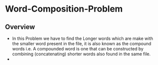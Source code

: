 # Word-Composition-Problem
## Overview 
 -  In this Problem we have to find the Longer words which are make with the smaller word present in the file, it is also known as the compound words i.e. A compounded word is one that can be constructed by combining (concatenating) shorter words also found in the same file.
 -  
